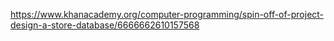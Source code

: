 https://www.khanacademy.org/computer-programming/spin-off-of-project-design-a-store-database/6666662610157568
